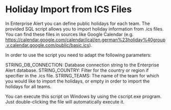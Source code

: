 # Holiday Import from ICS Files

In Enterprise Alert you can define public holidays for each team. The provided SQL script allows you to import holiday information from .ics files. You can find these files in sources like Google Calendar (e.g. https://calendar.google.com/calendar/ical/en.german%23holiday%40group.v.calendar.google.com/public/basic.ics).

In order to use the script you need to adapt the following parameters:

STRING_DB_CONNECTION: Database connection string to the Enterprise Alert database.
STRING_COUNTRY: Filter for the country or region if specifier in the .ics file.
STRING_TEAMS: The name of the team for which you would like to import the holidays, or empty in order to import the holidays for all teams.

You can execute this script on Windows by using the cscript.exe program. Just double-clicking the file will automatically execute it.

